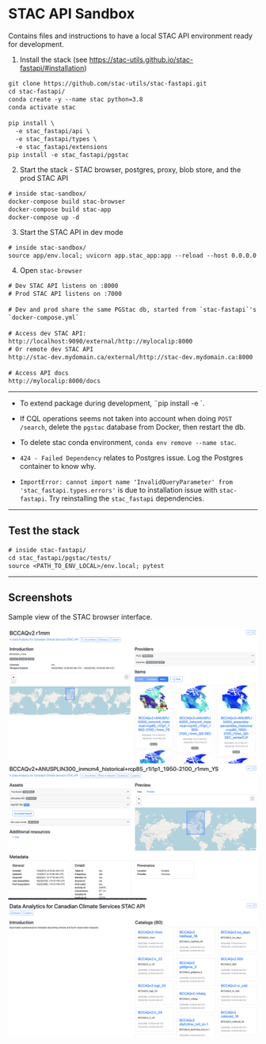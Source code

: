 # STAC API Sandbox


Contains files and instructions to have a local STAC API environment ready for development.


1. Install the stack (see https://stac-utils.github.io/stac-fastapi/#installation)

```
git clone https://github.com/stac-utils/stac-fastapi.git
cd stac-fastapi/
conda create -y --name stac python=3.8
conda activate stac

pip install \
  -e stac_fastapi/api \
  -e stac_fastapi/types \
  -e stac_fastapi/extensions
pip install -e stac_fastapi/pgstac
```

2. Start the stack - STAC browser, postgres, proxy, blob store, and the prod STAC API

```
# inside stac-sandbox/
docker-compose build stac-browser
docker-compose build stac-app
docker-compose up -d
```

3. Start the STAC API in dev mode

```
# inside stac-sandbox/
source app/env.local; uvicorn app.stac_app:app --reload --host 0.0.0.0
```

4. Open `stac-browser`

```
# Dev STAC API listens on :8000
# Prod STAC API listens on :7000

# Dev and prod share the same PGStac db, started from `stac-fastapi`'s `docker-compose.yml`

# Access dev STAC API:
http://localhost:9090/external/http://mylocalip:8000
# Or remote dev STAC API
http://stac-dev.mydomain.ca/external/http://stac-dev.mydomain.ca:8000

# Access API docs
http://mylocalip:8000/docs
```


<hr/>


* To extend package during development, ¨pip install -e <pkg>`.

* If CQL operations seems not taken into account when doing `POST /search`, delete the `pgstac` database from Docker, then restart the db.

* To delete stac conda environment, `conda env remove --name stac`.

* `424 - Failed Dependency` relates to Postgres issue. Log the Postgres container to know why.

* `ImportError: cannot import name 'InvalidQueryParameter' from 'stac_fastapi.types.errors'` is due to installation issue with `stac-fastapi`. Try reinstalling the `stac_fastapi` dependencies.


<hr/>


## Test the stack

```
# inside stac-fastapi/
cd stac_fastapi/pgstac/tests/
source <PATH_TO_ENV_LOCAL>/env.local; pytest
```


<hr/>


## Screenshots

Sample view of the STAC browser interface.

![alt text](assets/item_list.png)
![alt text](assets/item_view.png)
![alt text](assets/collection_view.png)
